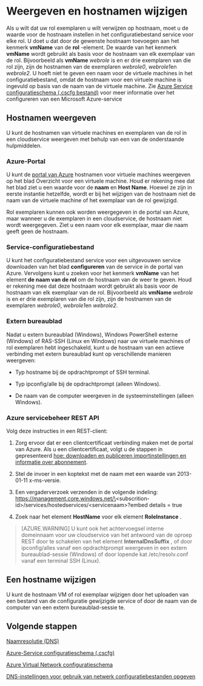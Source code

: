 <properties 
   pageTitle="Weergeven en het wijzigen van hostnamen | Microsoft Azure"
   description="Het weergeven en wijzigen van hostnamen voor Azure virtuele machines met webonderdelen en werknemer rollen voor mailnamen omzetten"
   services="virtual-network"
   documentationCenter="na"
   authors="jimdial"
   manager="carmonm"
   editor="tysonn" />
<tags 
   ms.service="virtual-network"
   ms.devlang="na"
   ms.topic="article"
   ms.tgt_pltfrm="na"
   ms.workload="infrastructure-services"
   ms.date="04/27/2016"
   ms.author="jdial" />

# <a name="viewing-and-modifying-hostnames"></a>Weergeven en hostnamen wijzigen

Als u wilt dat uw rol exemplaren u wilt verwijzen op hostnaam, moet u de waarde voor de hostnaam instellen in het configuratiebestand service voor elke rol. U doet u dat door de gewenste hostnaam toevoegen aan het kenmerk **vmName** van de **rol** -element. De waarde van het kenmerk **vmName** wordt gebruikt als basis voor de hostnaam van elk exemplaar van de rol. Bijvoorbeeld als **vmName** *webrole* is en er drie exemplaren van die rol zijn, zijn de hostnamen van de exemplaren *webrole0*, *webrole1*en *webrole2*. U hoeft niet te geven een naam voor de virtuele machines in het configuratiebestand, omdat de hostnaam voor een virtuele machine is ingevuld op basis van de naam van de virtuele machine. Zie [Azure Service configuratieschema (.cscfg bestand)](https://msdn.microsoft.com/library/azure/ee758710.aspx) voor meer informatie over het configureren van een Microsoft Azure-service

## <a name="viewing-hostnames"></a>Hostnamen weergeven

U kunt de hostnamen van virtuele machines en exemplaren van de rol in een cloudservice weergeven met behulp van een van de onderstaande hulpmiddelen.

### <a name="azure-portal"></a>Azure-Portal

U kunt de [portal van Azure](http://portal.azure.com) hostnamen voor virtuele machines weergeven op het blad Overzicht voor een virtuele machine. Houd er rekening mee dat het blad ziet u een waarde voor de **naam** en **Host Name**. Hoewel ze zijn in eerste instantie hetzelfde, wordt er bij het wijzigen van de hostnaam niet de naam van de virtuele machine of het exemplaar van de rol gewijzigd.

Rol exemplaren kunnen ook worden weergegeven in de portal van Azure, maar wanneer u de exemplaren in een cloudservice, de hostnaam niet wordt weergegeven. Ziet u een naam voor elk exemplaar, maar die naam geeft geen de hostnaam.

### <a name="service-configuration-file"></a>Service-configuratiebestand

U kunt het configuratiebestand service voor een uitgevouwen service downloaden van het blad **configureren** van de service in de portal van Azure. Vervolgens kunt u zoeken voor het kenmerk **vmName** van het element **de naam van de rol** om de hostnaam van de weer te geven. Houd er rekening mee dat deze hostnaam wordt gebruikt als basis voor de hostnaam van elk exemplaar van de rol. Bijvoorbeeld als **vmName** *webrole* is en er drie exemplaren van die rol zijn, zijn de hostnamen van de exemplaren *webrole0*, *webrole1*en *webrole2*.

### <a name="remote-desktop"></a>Extern bureaublad

Nadat u extern bureaublad (Windows), Windows PowerShell externe (Windows) of RAS-SSH (Linux en Windows) naar uw virtuele machines of rol exemplaren hebt ingeschakeld, kunt u de hostnaam van een actieve verbinding met extern bureaublad kunt op verschillende manieren weergeven:

- Typ hostname bij de opdrachtprompt of SSH terminal.

- Typ ipconfig/alle bij de opdrachtprompt (alleen Windows).

- De naam van de computer weergeven in de systeeminstellingen (alleen Windows).

### <a name="azure-service-management-rest-api"></a>Azure servicebeheer REST API

Volg deze instructies in een REST-client:

1. Zorg ervoor dat er een clientcertificaat verbinding maken met de portal van Azure. Als u een clientcertificaat, volgt u de stappen in gepresenteerd [hoe: downloaden en publiceren importinstellingen en informatie over abonnement](https://msdn.microsoft.com/library/dn385850.aspx). 

1. Stel de invoer in een koptekst met de naam met een waarde van 2013-01-11 x-ms-versie.

1. Een vergaderverzoek verzenden in de volgende indeling: https://management.core.windows.net/\<subscrition-id\>/services/hostedservices/\<servicenaam\>?embed details = true

1. Zoek naar het element **HostName** voor elk element **RoleInstance** .

>[AZURE.WARNING] U kunt ook het achtervoegsel interne domeinnaam voor uw cloudservice van het antwoord van de oproep REST door te schakelen van het element **InternalDnsSuffix** , of door ipconfig/alles vanaf een opdrachtprompt weergeven in een extern bureaublad-sessie (Windows) of door lopende kat /etc/resolv.conf vanaf een terminal SSH (Linux).

## <a name="modifying-a-hostname"></a>Een hostname wijzigen

U kunt de hostnaam VM of rol exemplaar wijzigen door het uploaden van een bestand van de configuratie gewijzigde service of door de naam van de computer van een extern bureaublad-sessie te.

## <a name="next-steps"></a>Volgende stappen

[Naamresolutie (DNS)](virtual-networks-name-resolution-for-vms-and-role-instances.md)

[Azure-Service configuratieschema (.cscfg)](https://msdn.microsoft.com/library/windowsazure/ee758710.aspx)

[Azure Virtual Network configuratieschema](http://go.microsoft.com/fwlink/?LinkId=248093)

[DNS-instellingen voor gebruik van netwerk configuratiebestanden opgeven](virtual-networks-specifying-a-dns-settings-in-a-virtual-network-configuration-file.md)

